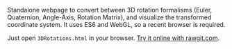 Standalone webpage to convert between 3D rotation formalisms (Euler, Quaternion, Angle-Axis, Rotation Matrix), and visualize the transformed coordinate system. It uses ES6 and WebGL, so a recent browser is required.

Just open `3DRotations.html` in your browser. [Try it online with rawgit.com](http://rawgit.com/nburrus/transforms/master/3DRotations.html).
